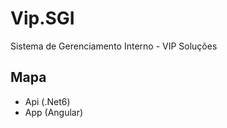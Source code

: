 # Vip.SGI
Sistema de Gerenciamento Interno - VIP Soluções

## Mapa

- Api (.Net6)
- App (Angular) 
    